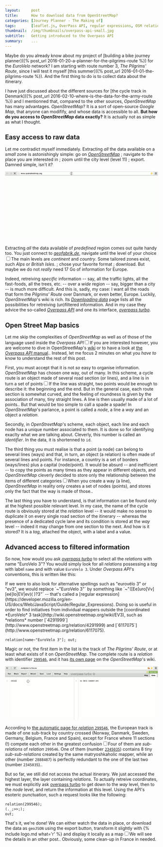 ```yaml
---
layout:     post
title:      How to download data from OpenStreetMap?
categories: [Journey Planner - The Making of]
tags:       [leaflet.js, OverPass API, regular expressions, OSM relations, OpenStreetMap]
thumbnail:  /img/thumbnails/overpass-api-small.jpg
subtitle:   Getting introduced to the Overpass API
summary:    ...
---
```


Maybe do you already know about my project of [building a bike journey planner]({% post_url 2016-01-20-a-planner-for-the-pilgrims-route %}) for the *EuroVelo* network? I am starting with route number 3, *The Pilgrims' Route*, since I will test it myself [this summer]({% post_url 2016-01-01-the-pilgrims-route %}). And the first thing to do is to collect data about the itinerary.

I have just discussed about the different sources for [the cycle track in Denmark]({% post_url 2016-02-10-where-is-the-data-for-the-army-route %}) and I mentionned that, compared to the other sources, *OpenStreetMap* has many advantages. *OpenStreetMap*? It is a sort of open-source *Google Map*, that anyone can modifify, and whose data is accessible to all. **But how do you access to *OpenStreetMap* data exactly?** It is actually not as simple as what I thought.

## Easy access to raw data

Let me contradict myself immediately. Extracting *all* the data available on a *small* zone is astonishingly simple: go on [*OpenStreetMap*](http://www.openstreetmap.org) ; navigate to the place you are interested in ; zoom until the city level (level 11) ; export. Damned simple, isn't it?

<div class='wide'><img src="/img/screenshots/2016-06-07-osm.gif" class='screenshot'></div>

Extracting *all* the data available of *predefined* region comes out quite handy too. You just connect to [*geofabrik.de*](http://download.geofabrik.de), navigate until the level of your choice<label for="sn-geofabrik-levels" class="sidenote-number"></label><input type="checkbox" id="sn-geofabrik-levels"/><span class='sidenote'>The main levels are *continent* and *country*. Some tailored zones exist, such *Alps* or *British Isles*.</span> ; chose your favorite format ; download. But maybe we do not *really* need 17&nbsp;Go of information for Europe.

Indeed, retreiving *specific* information -- say, all the traffic lights, all the fast-foods, all the trees, etc. -- over a *wide* region -- say, bigger than a city -- is much more difficult. And this is, sadly, my case: I want all the roads that form the *Pilgrims' Route* over Danmark, or even better, Europe. Luckily, *OpenStreetMap*'s wiki is rich. Its [*Downloading data*](http://wiki.openstreetmap.org/wiki/Downloading_data) page lists all the possibilities for retreiving (un)filtered information. And in my case they advice the so-called [*Overpass API*](http://wiki.openstreetmap.org/wiki/Overpass_API) and one its interface, [*overpass turbo*](http://overpass-turbo.eu).

## Open Street Map basics

Let me skip the complexities of *OpenStreetMap* as well as of those of the language used inside the *Overpass API*<label for="sn-overpass-api" class="sidenote-number"></label><input type="checkbox" id="sn-overpass-api"/><span class='sidenote'>If you are interested however, you are welcome to dive in OpenStreetMap's [wiki](http://wiki.openstreetmap.org) or to have a look at [the *Overpass API* manual](http://wiki.openstreetmap.org/wiki/Overpass_API/Language_Guide).</span>. Instead, let me focus 2 minutes on what you *have to* know to understand the rest of this post. 

First, you must accept that it is not *so* easy to organise information. *OpenStreetMap* has chosen one way, out of many. In this scheme, a cycle route is an object made of several road section (or lines), and a line is in turn a set of points<label for="sn-lines" class="sidenote-number"></label><input type="checkbox" id="sn-lines"/><span class='sidenote'>If the line was straight, two points would be enough to describe it: the beginning and the end. But in the general case, each route section is somewhat curved, and the feeling of roundness is given by the association of many, tiny straight lines. A line is then usually made of a lot of points.</span>. But that would be too simple to call a spade a spade! In *OpenStreetMap*'s parlance, a point is called a *node*, a line a *way* and an object a *relation*.

Secondly, in *OpenStreetMap*'s scheme, each object, each line and each node has a unique number associated to them. It is done so for identifying exaclty what we are talking about. Cleverly, this number is called an *identifier*. In the data, it is shortenned to `id`.

The third thing you must realise is that a point (a node) can belong to several lines (ways) and that, in turn, an object (a relation) is often made of several lines and points. For instance, a country is a set of borders (ways/lines) plus a capital (node/point). It would be absurd -- and inefficient -- to copy the points as many times as they appear in different objects, and *OpenStreetMap* cleverly decided to store only the relationship between the items of different categories<label for="sn-storage" class="sidenote-number"></label><input type="checkbox" id="sn-storage"/><span class='sidenote'>When you create a way (a line), *OpenStreetMap* in reality only creates a set of nodes (points), and stores only the fact that the way is made of those.</span>.

The last thing you have to understand, is that information can be found only at the highest possible relevant level. In my case, the name of the cycle route is obviously stored at the *relation* level -- it would make no sense to duplicate it on every single road section of the itinerary -- whereas the presence of a dedicated cycle lane and its condition is stored at the *way* level -- indeed it may change from one section to the next. And how is it stored? It is a *tag*, attached the object, with a label and a value.

## Advanced access to filtered information

So now, how would you ask [*overpass turbo*](http://overpass-turbo.eu) to select all the *relations* with name "EuroVelo 3"? You would simply look for all *relations* possessing a *tag* with label `name` and with value `EuroVelo 3`. Under *Overpass API*'s conventions, this is written like this:

<aside><p class='remark' markdown='1'>If we were to also look for alternative spellings such as "eurovélo 3" or "ev3", we would replace <span class='breakproof'>`~"EuroVelo 3"`</span> by something like <span class='breakproof'>`~"([Ee]uro[Vv][eé]lo|EV|ev)( )?3"`</span> -- that's called a [regular expression](https://developer.mozilla.org/en-US/docs/Web/JavaScript/Guide/Regular_Expressions). Doing so is useful in order to find initiatives from individual mappers outside the [coordinated *EuroVelo* 3 task](http://wiki.openstreetmap.org/wiki/EV3), such as *relations* number [`4291999`](http://www.openstreetmap.org/relation/4291999) and [`6117075`](http://www.openstreetmap.org/relation/6117075).</p></aside>

    relation[name~"EuroVelo 3"]; out;

Magic or not, the first item in the list is the track of *The Pilgrims' Route*, or at least what exists of it on *OpenStreetMap*. The complete route is a *relation* with identifier [`299546`](http://www.openstreetmap.org/relation/2345035), and it has [its own page](http://wiki.openstreetmap.org/wiki/EV3) on the *OpenStreetMap*'s wiki.

<div class='wide'><img src="/img/screenshots/2016-06-07-overpass-part1.gif" class='screenshot'></div>

According to [the automatic page for *relation* `299546`](http://www.openstreetmap.org/relation/2345035), the European track is made of one sub-track by country crossed (Norway, Danmark, Sweden, Germany, Belgium, France and Spain), except for France where 11 sections (!) compete each other in the greatest confusion<label for="sn-storage" class="sidenote-number"></label><input type="checkbox" id="sn-storage"/><span class='sidenote'>Four of them are *sub-relations* of *relation* `299546`. One of them (number [`2345035`](http://www.openstreetmap.org/relation/2345035)) contains 8 tiny *sub-sub-relations* created by the same matryoshkaholic mapper, while an other (number `2888487`) is perfectly redundant to the one of the last two (number `2345035`).</span>.

But so far, we still did not access the actual itinerary. We just accessed the highest layer, the layer containing *relations*. To actually retreive coordinates, we must explicitly ask [overpass turbo](http://overpass-turbo.eu) to get down to the *way* level, then to the *node* level, and return the information at this level. Using the API's esoteric punctuation, such a request looks like the following:

    relation(299546);
    (._;>>;);
    out;

That's it, we're done! We can either watch the data in place, or download the data as `geoJSON` using the export button, transform it slightly with {% include logo.md what='r' %} and display it locally as a map<label for="sn-storage" class="sidenote-number"></label><input type="checkbox" id="sn-storage"/><span class='sidenote'>We will see the details in an other post.</span>. Obviously, some clean-up in France in needed.

<div id='map' class='wide high'></div>

<script>
    
  // SETTING ---------------------------------------------------------------
  var map = L.map('map', {
    minZoom: 3,
    touchZoom: false,
    scrollWheelZoom: false,
    center: [56, 30],
    zoom: 3
  })
  var relations = {};

  // chose a 'known provider' from there: http://leaflet-extras.github.io/leaflet-providers/preview/
  L.tileLayer('http://server.arcgisonline.com/ArcGIS/rest/services/World_Topo_Map/MapServer/tile/{z}/{y}/{x}', {
    attribution: 'Tiles &copy'
  }).addTo(map);

  $.getJSON("/data/2016-04-22-how-to-dowload-data-from-openstreetmap/osm2.geojson", function(data) {
    console.log(data);
    L.geoJson(data, {
      onEachFeature: function (feature, layer) {
        var relation      = feature.properties['@relations'][0];
        var relation_name = relation.reltags['name:en']==undefined ? relation.reltags['name'] : relation.reltags['name:en']
        relation = (relation_name.length > 30 ? relation_name.substr(0, 29)+'…': relation_name) + '<a href="http://www.openstreetmap.org/relation/' + relation.rel + '" style="float:right;margin-left:5px;">' + relation.rel + '</a>';
        if(relation in relations){
          relations[relation].addLayer(layer);
        } else {
          relations[relation] = new L.layerGroup();
          relations[relation].addLayer(layer);
        }
      }
    });

    for(relation in relations){
      relations[relation].addTo(map);
    }

    L.control.layers({}, relations, {collapsed: false}).addTo(map);

  });
 </script>